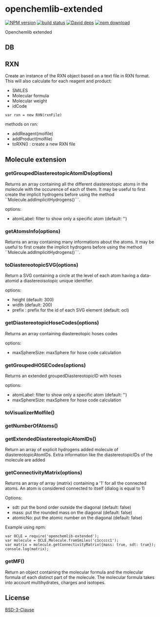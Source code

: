 # openchemlib-extended

  [![NPM version][npm-image]][npm-url]
  [![build status][travis-image]][travis-url]
  [![David deps][david-image]][david-url]
  [![npm download][download-image]][download-url]

Openchemlib extended

## DB



## RXN

Create an instance of the RXN object based on a text file in RXN format. This will also calculate for each reagent and product:
* SMILES
* Molecular formula
* Molecular weight
* idCode

```
var rxn = new RXN(rxnFile)
```

methods on rxn:
* addReagent(molfile)
* addProduct(molfile)
* toRXN() : create a new RXN file


## Molecule extension

### getGroupedDiastereotopicAtomIDs(options)

Returns an array containing all the different diastereotopic atoms in the molecule with the occurence of each of them.
It may be useful to first create the implicit hydrogens before using the method ``Molecule.addImplicitHydrogens()```.

options:
* atomLabel: filter to show only a specific atom (default: '')

### getAtomsInfo(options)

Returns an array containing many informations about the atoms.
It may be useful to first create the implicit hydrogens before using the method ``Molecule.addImplicitHydrogens()```.

### toDiastereotopicSVG(options)

Return a SVG containing a circle at the level of each atom having a data-atomid a diastereoisotopic unique identifier.

options:
* height (default: 300)
* width (default: 200)
* prefix : prefix for the id of each SVG element (default: ocl)



### getDiastereotopicHoseCodes(options)

Returns an array containing diastereotopic hoses codes

options:
* maxSphereSize: maxSphere for hose code calculation

### getGroupedHOSECodes(options)

Returns an extended groupedDiastereotopicID with hoses

options:
* atomLabel: filter to show only a specific atom (default: '')
* maxSphereSize: maxSphere for hose code calculation

### toVisualizerMolfile()

### getNumberOfAtoms()

### getExtendedDiastereotopicAtomIDs()

Return an array of explicit hydrogens added molecule of diastereotopicAtomIDs.
Extra information like the diastereotopicIDs of the molecule are added

### getConnectivityMatrix(options)

Returns an array of array (matrix) containing a '1' for all the connected atoms.
An atom is considered connected to itself (dialog is equal to 1)

Options:
* sdt: put the bond order outside the diagonal (default: false)
* mass: put the rounded mass on the diagonal (default: false)
* atomicNo: put the atomic number on the diagonal (default: false)

Example using npm:
```
var OCLE = require('openchemlib-extended');
var molecule = OCLE.Molecule.fromSmiles('c1ccccc1');
var matrix = molecule.getConnectivityMatrix({mass: true, sdt: true});
console.log(matrix);
```



### getMF()

Return an object containing the molecular formula and the molecular formula of each distinct
part of the molecule.
The molecular formula takes into account multihydrates, charges and isotopes.

## License

  [BSD-3-Clause](./LICENSE)

[npm-image]: https://img.shields.io/npm/v/openchemlib-extended.svg?style=flat-square
[npm-url]: https://www.npmjs.com/package/openchemlib-extended
[travis-image]: https://img.shields.io/travis/cheminfo-js/openchemlib-extended/master.svg?style=flat-square
[travis-url]: https://travis-ci.org/cheminfo-js/openchemlib-extended
[david-image]: https://img.shields.io/david/cheminfo-js/openchemlib-extended.svg?style=flat-square
[david-url]: https://david-dm.org/cheminfo-js/openchemlib-extended
[download-image]: https://img.shields.io/npm/dm/openchemlib-extended.svg?style=flat-square
[download-url]: https://www.npmjs.com/package/openchemlib-extended
